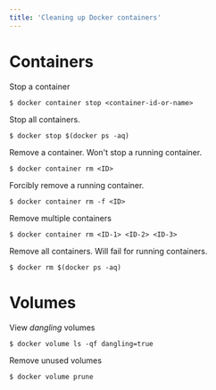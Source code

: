 ```yaml
---
title: 'Cleaning up Docker containers'
---
```

# Containers

Stop a container
```
$ docker container stop <container-id-or-name>
```

Stop all containers.
```
$ docker stop $(docker ps -aq)
```

Remove a container. Won't stop a running container.
```
$ docker container rm <ID>
```

Forcibly remove a running container.
```
$ docker container rm -f <ID>
```

Remove multiple containers
```
$ docker container rm <ID-1> <ID-2> <ID-3>
```

Remove all containers. Will fail for running containers.
```
$ docker rm $(docker ps -aq)
```

# Volumes
View *dangling* volumes
```
$ docker volume ls -qf dangling=true
```

Remove unused volumes
```
$ docker volume prune
```
